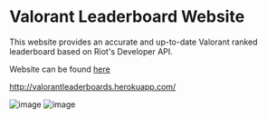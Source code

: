# Valorant Leaderboard Website

This website provides an accurate and up-to-date Valorant ranked leaderboard based on Riot's Developer API. 

Website can be found <a href='http://valorantleaderboards.herokuapp.com/'>here</a>

http://valorantleaderboards.herokuapp.com/

![image](https://user-images.githubusercontent.com/69178481/120117289-52231d00-c141-11eb-9f29-3a7513ba254d.png)
![image](https://user-images.githubusercontent.com/69178481/120117295-5b13ee80-c141-11eb-97d8-70cb201cf1ea.png)
